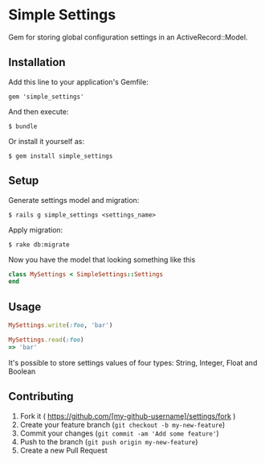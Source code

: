 # Simple Settings

Gem for storing global configuration settings in an ActiveRecord::Model.

## Installation

Add this line to your application's Gemfile:

    gem 'simple_settings'

And then execute:

    $ bundle

Or install it yourself as:

    $ gem install simple_settings

## Setup

Generate settings model and migration:

    $ rails g simple_settings <settings_name>

Apply migration:
    
    $ rake db:migrate

Now you have the model that looking something like this

```ruby
class MySettings < SimpleSettings::Settings
end
```

## Usage

```ruby
MySettings.write(:foo, 'bar')

MySettings.read(:foo)
=> 'bar'
```

It's possible to store settings values of four types: String, Integer, Float and Boolean

## Contributing

1. Fork it ( https://github.com/[my-github-username]/settings/fork )
2. Create your feature branch (`git checkout -b my-new-feature`)
3. Commit your changes (`git commit -am 'Add some feature'`)
4. Push to the branch (`git push origin my-new-feature`)
5. Create a new Pull Request
